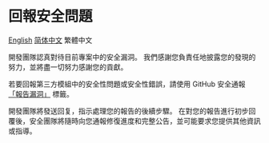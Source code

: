 # 回報安全問題

[English](SECURITY.md)
[简体中文](SECURITY_zh_CN.md)
繁體中文

開發團隊認真對待目前專案中的安全漏洞。 我們感謝您負責任地披露您的發現的努力，並將盡一切努力感謝您的貢獻。

若要回報第三方模組中的安全性問題或安全性錯誤，請使用 GitHub 安全通報 [「報告漏洞」](https://github.com/wmkm0113/cache-jdk11/security/advisories/new) 標籤。

開發團隊將發送回复，指示處理您的報告的後續步驟。 在對您的報告進行初步回覆後，安全團隊將隨時向您通報修復進度和完整公告，並可能要求您提供其他資訊或指導。